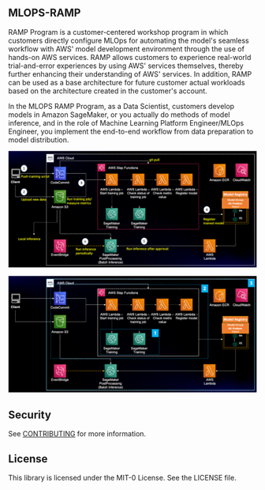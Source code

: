## MLOPS-RAMP

RAMP Program is a customer-centered workshop program in which customers directly configure MLOps for automating the model's seamless workflow with AWS' model development environment through the use of hands-on AWS services. RAMP allows customers to experience real-world trial-and-error experiences by using AWS' services themselves, thereby further enhancing their understanding of AWS' services. In addition, RAMP can be used as a base architecture for future customer actual workloads based on the architecture created in the customer's account.

In the MLOPS RAMP Program, as a Data Scientist, customers develop models in Amazon SageMaker, or you actually do methods of model inference, and in the role of Machine Learning Platform Engineer/MLOps Engineer, you implement the end-to-end workflow from data preparation to model distribution.


![ref-architecture.png](./figures/ref-architecture.png)

![ref-architecture-implements.png](./figures/ref-architecture-implements.png)

## Security

See [CONTRIBUTING](CONTRIBUTING.md#security-issue-notifications) for more information.

## License

This library is licensed under the MIT-0 License. See the LICENSE file.

